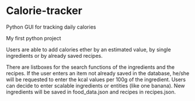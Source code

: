 # Calorie-tracker
Python GUI for tracking daily calories

My first python project

Users are able to add calories ether by an estimated value, by single ingredients or by already saved recipes.

There are listboxes for the search functions of the ingredients and the recipes. If the user enters an item not already saved in the database, he/she will be requested to enter the kcal values per 100g of the ingredient. Users can decide to enter scalable ingredients or entities (like one banana). New ingredients will be saved in food_data.json and recipes in recipes.json.
